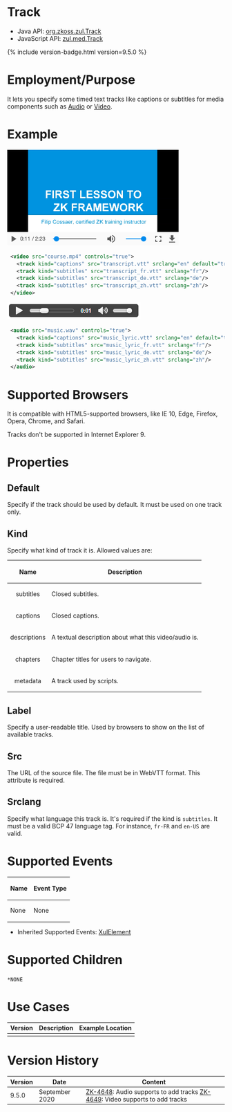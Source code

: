 

# Track

- Java API: [org.zkoss.zul.Track](https://www.zkoss.org/javadoc/latest/zk/org/zkoss/zul/Track.html)
- JavaScript API: [zul.med.Track](https://www.zkoss.org/javadoc/latest/jsdoc/classes/zul.med.Track.html)

{% include version-badge.html version=9.5.0 %}

# Employment/Purpose

It lets you specify some timed text tracks like captions or subtitles
for media components such as [ Audio]({{site.baseurl}}/zk_component_ref/audio)
or [ Video]({{site.baseurl}}/zk_component_ref/video).

# Example

![](/zk_component_ref/images/Player-Sample.png)

```xml
 <video src="course.mp4" controls="true">
   <track kind="captions" src="transcript.vtt" srclang="en" default="true"/>
   <track kind="subtitles" src="transcript_fr.vtt" srclang="fr"/>
   <track kind="subtitles" src="transcript_de.vtt" srclang="de"/>
   <track kind="subtitles" src="transcript_zh.vtt" srclang="zh"/>
 </video>
```

![](/zk_component_ref/images/ZKComRef_Audio_Example.png)

```xml
 <audio src="music.wav" controls="true">
   <track kind="captions" src="music_lyric.vtt" srclang="en" default="true"/>
   <track kind="subtitles" src="music_lyric_fr.vtt" srclang="fr"/>
   <track kind="subtitles" src="music_lyric_de.vtt" srclang="de"/>
   <track kind="subtitles" src="music_lyric_zh.vtt" srclang="zh"/>
 </audio>
```

# Supported Browsers

It is compatible with HTML5-supported browsers, like IE 10, Edge,
Firefox, Opera, Chrome, and Safari.

Tracks don't be supported in Internet Explorer 9.

# Properties

## Default

Specify if the track should be used by default. It must be used on one
track only.

## Kind

Specify what kind of track it is. Allowed values are:

<table>
<thead>
<tr class="header">
<th><center>
<p>Name</p>
</center></th>
<th><center>
<p>Description</p>
</center></th>
</tr>
</thead>
<tbody>
<tr class="odd">
<td><center>
<p>subtitles</p>
</center></td>
<td><p>Closed subtitles.</p></td>
</tr>
<tr class="even">
<td><center>
<p>captions</p>
</center></td>
<td><p>Closed captions.</p></td>
</tr>
<tr class="odd">
<td><center>
<p>descriptions</p>
</center></td>
<td><p>A textual description about what this video/audio is.</p></td>
</tr>
<tr class="even">
<td><center>
<p>chapters</p>
</center></td>
<td><p>Chapter titles for users to navigate.</p></td>
</tr>
<tr class="odd">
<td><center>
<p>metadata</p>
</center></td>
<td><p>A track used by scripts.</p></td>
</tr>
</tbody>
</table>

## Label

Specify a user-readable title. Used by browsers to show on the list of
available tracks.

## Src

The URL of the source file. The file must be in WebVTT format. This
attribute is required.

## Srclang

Specify what language this track is. It's required if the kind is
`subtitles`. It must be a valid BCP 47 language tag. For instance,
`fr-FR` and `en-US` are valid.

# Supported Events

<table>
<thead>
<tr class="header">
<th><center>
<p>Name</p>
</center></th>
<th><center>
<p>Event Type</p>
</center></th>
</tr>
</thead>
<tbody>
<tr class="odd">
<td><p>None</p></td>
<td><p>None</p></td>
</tr>
</tbody>
</table>

- Inherited Supported Events: [ XulElement]({{site.baseurl}}/zk_component_ref/base_components/xulelement#Supported_Events)

# Supported Children

`*NONE`

# Use Cases

| Version | Description | Example Location |
|---------|-------------|------------------|
|         |             |                  |

# Version History



| Version | Date           | Content                                                                                                                                                             |
|---------|----------------|---------------------------------------------------------------------------------------------------------------------------------------------------------------------|
| 9.5.0   | September 2020 | [ZK-4648](https://tracker.zkoss.org/browse/ZK-4648): Audio supports to add tracks [ZK-4649](https://tracker.zkoss.org/browse/ZK-4649): Video supports to add tracks |


